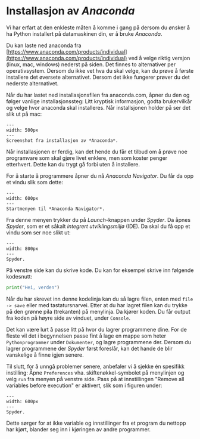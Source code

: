 # Installasjon av *Anaconda*

Vi har erfart at den enkleste måten å komme i gang på dersom du ønsker å ha Python installert på datamaskinen din, er å bruke *Anaconda*. 

Du kan laste ned anaconda fra [https://www.anaconda.com/products/individual](https://www.anaconda.com/products/individual) ved å velge riktig versjon (linux, mac, windows) nederst på siden. Det finnes to alternativer per operativsystem. Dersom du ikke vet hva du skal velge, kan du prøve å første installere det øversete alternativet. Dersom det ikke fungerer prøver du det nederste alternativet. 

Når du har lastet ned installasjonsfilen fra anaconda.com, åpner du den og følger vanlige installasjonssteg: Litt kryptisk informasjon, godta brukervilkår og velge hvor anaconda skal installeres. Når installsjonen holder på ser det slik ut på mac:

```{figure} anaconda_installer.png
---
width: 500px
---
Screenshot fra installasjon av *Anaconda*. 
```

Når installasjonen er ferdig, kan det hende du får et tilbud om å prøve noe programvare som skal gjøre livet enklere, men som koster penger etterhvert. Dette kan du trygt gå forbi uten å installere.

For å starte å programmere åpner du nå *Anaconda Navigator*. Du får da opp et vindu slik som dette: 

```{figure} anaconda_navigator.png
---
width: 600px
---
Startmenyen til *Anaconda Navigator*. 
```

Fra denne menyen trykker du på *Launch*-knappen under *Spyder*. Da åpnes *Spyder*, som er et såkalt *integrert utviklingsmiljø* (IDE). Da skal du få opp et vindu som ser noe slikt ut: 

```{figure} spyder.png
---
width: 800px
---
Spyder. 
```

På venstre side kan du skrive kode. Du kan for eksempel skrive inn følgende kodesnutt: 

```python 
print("Hei, verden")
```

Når du har skrevet inn denne kodelinja kan du så lagre filen, enten med `file -> save` eller med tastatursnarvei. Etter at du har lagret filen kan du trykke på den grønne pila (trekanten) på menylinja. Da kjører koden. Du får output fra koden på høyre side av vinduet, under `Console`. 

Det kan være lurt å passe litt på hvor du lagrer programmene dine. For de fleste vil det i begynnelsen passe fint å lage en mappe som heter `Pythonprogrammer` under `Dokumenter`, og lagre programmene der. Dersom du lagrer programmene der *Spyder* først foreslår, kan det hande de blir vanskelige å finne igjen senere. 

Til slutt, for å unngå problemer senere, anbefaler vi å sjekke én spesifikk instilling: Åpne `Preferences` vha. skiftenøkkel-symbolet på menylinjen og velg `run` fra menyen på venstre side. Pass på at innstillingen "Remove all variables before execution" er aktivert, slik som i figuren under: 

```{figure} remove_variables.png
---
width: 600px
---
Spyder. 
```

Dette sørger for at ikke variable og innstillinger fra et program du nettopp har kjørt, blander seg inn i kjøringen av andre programmer. 